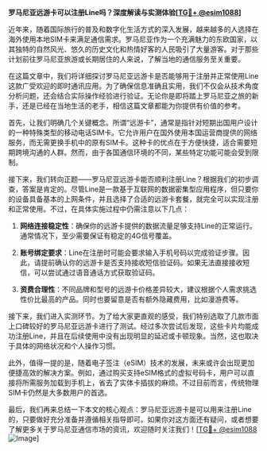 **罗马尼亚远游卡可以注册Line吗？深度解读与实测体验[[TG💪+ @esim1088](https://t.me/s/esim1088)]**

近年来，随着国际旅行的普及和数字化生活方式的深入发展，越来越多的人选择在海外使用本地SIM卡来满足通信需求。罗马尼亚作为一个充满魅力的东欧国家，以其独特的自然风光、悠久的历史文化和热情好客的人民吸引了大量游客。对于那些计划前往罗马尼亚旅游或长期居住的人来说，了解当地的通信服务至关重要。

在这篇文章中，我们将详细探讨罗马尼亚远游卡是否能够用于注册并正常使用Line这款广受欢迎的即时通讯应用。为了确保信息准确且实用，我们不仅会从技术角度分析问题，还会结合实际操作经验进行验证。无论你是即将踏上罗马尼亚之旅的新手，还是已经在当地生活的老手，相信这篇文章都能为你提供有价值的参考。

首先，让我们明确几个关键概念。所谓“远游卡”，通常是指针对短期出国用户设计的一种特殊类型的移动电话SIM卡。它允许用户在国外使用本国运营商提供的网络服务，而无需更换手机中的原有SIM卡。这种卡的优点在于方便快捷，适合需要短期跨境沟通的人群。然而，由于各国通信环境的不同，某些特定功能可能会受到限制。

接下来，我们转向正题——罗马尼亚远游卡能否顺利注册Line？根据我们的初步调查，答案是肯定的。尽管Line是一款基于互联网的数据密集型应用程序，但只要你的设备具备基本的上网条件，并且选择了合适的远游卡套餐，就完全可以实现注册和正常使用。不过，在具体实施过程中仍需注意以下几点：

1. **网络连接稳定性**：确保你的远游卡提供的数据流量足够支持Line的正常运行。通常情况下，至少需要保证有稳定的4G信号覆盖。
   
2. **账号绑定要求**：Line在注册时可能会要求输入手机号码以完成验证步骤。因此，请提前确认你的远游卡是否支持接收短信验证码。如果无法直接接收短信，可以尝试通过语音通话方式获取验证码。

3. **资费合理性**：不同品牌和型号的远游卡价格差异较大，建议根据个人需求挑选性价比最高的产品。同时也要留意是否有额外隐藏费用，比如漫游费等。

接下来，我们进入实测环节。为了给大家更直观的感受，我们特别选取了几款市面上口碑较好的罗马尼亚远游卡进行了测试。经过多次尝试后发现，这些卡片均能成功注册Line，并且在后续使用中没有出现明显的延迟或卡顿现象。当然，这也取决于具体的网络状况和个人操作习惯。

此外，值得一提的是，随着电子签注（eSIM）技术的发展，未来或许会出现更加便捷高效的解决方案。例如，通过购买支持eSIM格式的虚拟号码卡，用户可以直接将所需服务加载到手机上，省去了实体卡插拔的麻烦。不过目前而言，传统物理SIM卡仍然是大多数用户的首选。

最后，我们再来总结一下本文的核心观点：罗马尼亚远游卡是可以用来注册Line的，只要做好充分准备并遵循相关指导即可。如果你对这方面还有疑问，或者想要了解更多关于罗马尼亚通信市场的资讯，欢迎随时关注我们！[[TG💪+ @esim1088](https://t.me/s/esim1088) ![Image](https://i.postimg.cc/4NQfJmqS/Snipaste-2025-05-13-00-14-12.png)]